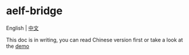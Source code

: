 # aelf-bridge

English | [中文](./README.zh-CN.md)

This doc is in writing, you can read Chinese version first or take a look at the [demo](https://github.com/AElfProject/aelf-bridge-demo)
